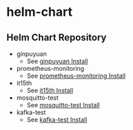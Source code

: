 # helm-chart

## Helm Chart Repository

* ginpuyuan
  * See [ginpuyuan Install](./ginpuyuan/README.md)
* prometheus-monitoring
  * See [prometheus-monitoring Install](./prometheus-monitoring/README.md)
* it15th
  * See [it15th Install](./it15th/README.md)
* mosquitto-test
  * See [mosquitto-test Install](./mosquitto-test/README.md)
* kafka-test
  * See [kafka-test Install](./kafka-test/README.md)
